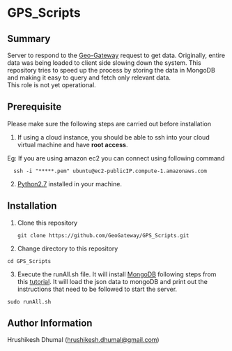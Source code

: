 # GPS_Scripts

Summary
------------------
Server to respond to the [Geo-Gateway](http://geo-gateway.org/main.html) request to get data. Originally, entire data was being loaded to client side slowing down the system. This repository tries to speed up the process by storing the data in MongoDB and making it easy to query and fetch only relevant data.  
This role is not yet operational.  

Prerequisite
------------------

Please make sure the following steps are carried out before installation   

1. If using a cloud instance, you should be able to ssh into your cloud virtual machine and have <b>root access</b>.  

  Eg: If you are using amazon ec2 you can connect using following command
  ```
    ssh -i "*****.pem" ubuntu@ec2-publicIP.compute-1.amazonaws.com
  ```
2. [Python2.7](https://www.python.org/download/releases/2.7/) installed in your machine.  


Installation
------------------

1. Clone this repository  
   ```
   git clone https://github.com/GeoGateway/GPS_Scripts.git
   ```  
2. Change directory to this repository  
  ```
  cd GPS_Scripts
  ```  
3. Execute the runAll.sh file. It will install [MongoDB](https://www.mongodb.com/) following steps from this [tutorial](https://www.howtoforge.com/tutorial/install-mongodb-on-ubuntu-14.04/). It will load the json data to mongoDB and print out the instructions that need to be followed to start the server.  
  ```
  sudo runAll.sh
  ```  

Author Information
------------------

Hrushikesh Dhumal (hrushikesh.dhumal@gmail.com)
